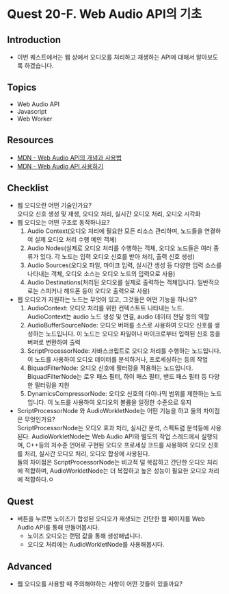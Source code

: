 # Quest 20-F. Web Audio API의 기초

## Introduction

- 이번 퀘스트에서는 웹 상에서 오디오를 처리하고 재생하는 API에 대해서 알아보도록 하겠습니다.

## Topics

- Web Audio API
- Javascript
- Web Worker

## Resources

- [MDN - Web Audio API의 개념과 사용법](https://developer.mozilla.org/ko/docs/Web/API/Web_Audio_API)
- [MDN - Web Audio API 사용하기](https://developer.mozilla.org/ko/docs/Web/API/Web_Audio_API/Using_Web_Audio_API)

## Checklist

- 웹 오디오란 어떤 기술인가요?  
  오디오 신호 생성 및 재생, 오디오 처리, 실시간 오디오 처리, 오디오 시각화
- 웹 오디오는 어떤 구조로 동작하나요?
  1. Audio Context(오디오 처리에 필요한 모든 리소스 관리하며, 노드들을 연결하여 실제 오디오 처리 수행 메인 객체)
  2. Audio Nodes(실제로 오디오 처리를 수행하는 객체, 오디오 노드들은 여러 종류가 있다. 각 노드는 입력 오디오 신호를 받아 처리, 출력 신호 생성)
  3. Audio Sources(오디오 파일, 마이크 입력, 실시간 생성 등 다양한 입력 소스를 나타내는 객체, 오디오 소스는 오디오 노드의 입력으로 사용)
  4. Audio Destinations(처리된 오디오를 실제로 출력하는 객체입니다. 일반적으로는 스피커나 헤드폰 등이 오디오 출력으로 사용)
- 웹 오디오가 지원하는 노드는 무엇이 있고, 그것들은 어떤 기능을 하나요?
  1. AudioContext: 오디오 처리를 위한 컨텍스트트 나타내는 노드. AudioContext는 audio 노드 생성 및 연결, audio 데이터 전달 등의 역할
  2. AudioBufferSourceNode: 오디오 버퍼를 소스로 사용하여 오디오 신호를 생성하는 노드입니다. 이 노드는 오디오 파일이나 마이크로부터 입력된 신호 등을 버퍼로 변환하여 출력
  3. ScriptProcessorNode: 자바스크립트로 오디오 처리를 수행하는 노드입니다. 이 노드를 사용하여 오디오 데이터를 분석하거나, 프로세싱하는 등의 작업
  4. BiquadFilterNode: 오디오 신호에 필터링을 적용하는 노드입니다. BiquadFilterNode는 로우 패스 필터, 하이 패스 필터, 밴드 패스 필터 등 다양한 필터링을 지원
  5. DynamicsCompressorNode: 오디오 신호의 다이나믹 범위를 제한하는 노드입니다. 이 노드를 사용하여 오디오의 볼륨을 일정한 수준으로 유지
- ScriptProcessorNode 와 AudioWorkletNode는 어떤 기능을 하고 둘의 차이점은 무엇인가요?  
  ScriptProcessorNode는 오디오 효과 처리, 실시간 분석, 스펙트럼 분석등에 사용된다.
  AudioWorkletNode는 Web Audio API와 별도의 작업 스레드에서 실행되며, C++등의 저수준 언어로 구현된 오디오 프로세싱 코드를 사용하여 오디오 신호를 처리, 실시간 오디오 처리, 오디오 합셩에 사용된다.  
  둘의 차이점은 ScriptProcessorNode는 비교적 덜 복잡하고 간단한 오디오 처리에 적합하며, AudioWorkletNode는 더 복잡하고 높은 성능이 필요한 오디오 처리에 적합하다.ㅇ

## Quest

- 버튼을 누르면 노이즈가 합성된 오디오가 재생되는 간단한 웹 페이지를 Web Audio API를 통해 만들어봅시다.
  - 노이즈 오디오는 랜덤 값을 통해 생성해냅니다.
  - 오디오 처리에는 AudioWorkletNode를 사용해봅시다.

## Advanced

- 웹 오디오를 사용할 때 주의해야하는 사항이 어떤 것들이 있을까요?
